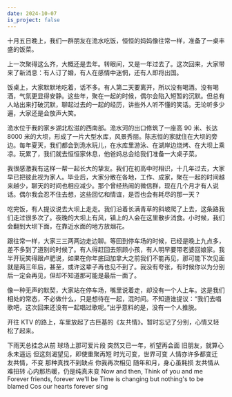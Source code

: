 ```yaml
---
date: 2024-10-07
is_project: false
---
```


十月五日晚上，我们一群朋友在洈水吃饭，恒恒的妈妈像往常一样，准备了一桌丰盛的饭菜。

上一次聚得这么齐，大概还是去年。转眼间，又是一年过去了。这次回来，大家带来了新消息：有人订了婚，有人在感情中迷惘，还有人即将出国。

饭桌上，大家默默地吃着，话不多。有人第二天要离开，所以没有喝酒。没有喝酒，气氛更显得安静。这些年，聚在一起的时候，偶尔会陷入短暂的沉默。但总有人站出来打破沉默，聊起过去的一起的经历，讲些外人听不懂的笑话。无论听多少遍，大家还是会放声大笑。

洈水位于我的家乡湖北松滋的西南部。洈水河的出口修筑了一座高 90 米、长达 8000 米的大坝，形成了一片大型水库，风景秀丽。陈志恒的家就住在大坝的旁边。每年夏天，我们都会到洈水玩儿，在水库里游泳、在湖岸边烧烤、在大坝上乘凉。玩累了，我们就去恒恒家休息，他爸妈总会给我们准备一大桌子菜。

我很感激我有这样一帮一起长大的挚友。我们在初高中时相识，十几年过去，大家早已把彼此视为家人。毕业后，大家分散在各地，工作、成家，聚在一起的时间越来越少，聊天的时间也相应减少。那个曾经热闹的微信群，现在几个月才有人说话。偶尔我会忍不住去想，这些回忆和情谊，是否也会有耗尽的那一天？

吃完饭，有人提议说去大坝上走走。我们沿着长满青草的斜坡爬了上去，这条路我们走过很多次了。夜晚的大坝上有风，镇上的人会在这里散步消食。小时候，我们会翻到大坝下面，在靠近水面的地方放烟花。

跟往常一样，大家三三两两边走边聊。等回到停车场的时候，已经是晚上九点多，差不多到了道别的时候了。有人得赶回去照顾小孩，有人明早要带老婆回娘家。我半开玩笑得跟卢肥说，如果在你年底回加拿大之前我们不能再见，那可能下次见面就是两三年后，甚至，或许这辈子再也见不到了。我没有夸张，有时候你以为分别后一定会再见，但却不知道那可能是最后一面了。

像一种无声的默契，大家站在停车场，嘴里说着走，却没有一个人上车。这是我们相处的常态，不必做什么，只是想待在一起，混时间。不知道谁提议：“我们去唱歌吧，这次回来还没有一起唱过歌呢。”出乎意料的是，没有一个人推脱。

开往 KTV 的路上，车里放起了古巨基的《友共情》。暂时忘记了分别，心情又轻松了起来。

下雨天总挂念从前
球场上那可爱片段
突然又已一年，祈望再会面
旧朋友，就算心永未遥远
但这刻渴望见，即使重聚再短
时光可变，世界可变
人情亦许多都变迁
友共情，不变
那种真找不到缺点
你我再次相见
随年和月，身心虽耗损
友共情从难扭转
心内那热暖，仍是纯真未变
Now and then, Think of you and me
Forever friends, forever we'll be
Time is changing but nothing's to be blamed
Cos our hearts forever sing